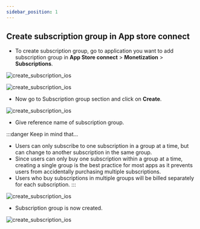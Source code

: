 ```yaml
---
sidebar_position: 1
---
```


## Create subscription group in App store connect

- To create subscription group, go to application you want to add subscription group in **App Store connect** > **Monetization** > **Subscriptions**.

![create_subscription_ios](/img/create-subscription-ios/create_subscription_ios_1.png)

![create_subscription_ios](/img/create-subscription-ios/create_subscription_ios_2.png)

- Now go to Subscription group section and click on **Create**. 

![create_subscription_ios](/img/create-subscription-ios/create_subscription_ios_3.png)

- Give reference name of subscription group.

:::danger Keep in mind that...
- Users can only subscribe to one subscription in a group at a time, but can change to another subscription in the same group.
- Since users can only buy one subscription within a group at a time, creating a single group is the best practice for most apps as it prevents users from accidentally purchasing multiple subscriptions. 
- Users who buy subscriptions in multiple groups will be billed separately for each subscription.
:::

![create_subscription_ios](/img/create-subscription-ios/create_subscription_ios_4.png)

- Subscription group is now created.

![create_subscription_ios](/img/create-subscription-ios/create_subscription_ios_5.png)



